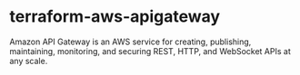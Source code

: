 # terraform-aws-apigateway

Amazon API Gateway is an AWS service for creating, publishing, maintaining, monitoring, and securing REST, HTTP, and WebSocket APIs at any scale.